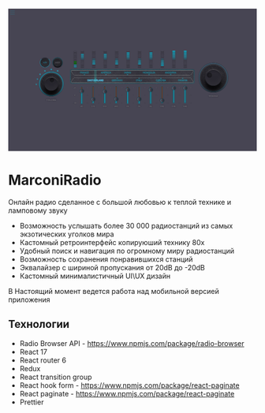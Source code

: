 ![img](https://github.com/WebFilin/MarconiRadio/blob/main/ScreenShots/radio.png)

# MarconiRadio

Онлайн радио сделанное с большой любовью к теплой технике и ламповому звуку

- Возможность услышать более 30 000 радиостанций из самых экзотических уголков мира
- Кастомный ретроинтерфейс копируюший технику 80х
- Удобный поиск и навигация по огромному миру радиостанций
- Возможность сохранения понравившихся станций
- Эквалайзер с шириной пропускания от 20dB до -20dB
- Кастомный минималистичный UI\UX дизайн

В Настоящий момент ведется работа над мобильной версией приложения

## Технологии
- Radio Browser API - https://www.npmjs.com/package/radio-browser
- React 17
- React router 6
- Redux
- React transition group
- React hook form - https://www.npmjs.com/package/react-paginate
- React paginate - https://www.npmjs.com/package/react-paginate
- Prettier
